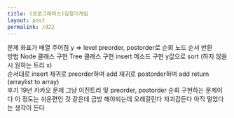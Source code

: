 ```yaml
---
title: (프로그래머스)길찾기게임
layout: post
permalink: /d22
---
```


문제
    좌표가 배열 주어짐
    y => level
    preorder, postorder로 순회
    노드 순서 반환
<br>
방법
    Node 클래스 구현
    Tree 클래스 구현
        insert 메소드 구현
    y값으로 sort (하지 않을 시 원하는 트리 x)    
    순서대로 insert
    재귀로 preorder하며 add
    재귀로 postorder하며 add
    return (arraylist to array)
<br>
후기
    19년 카카오 문제
    그냥 이진트리 및 preorder, postorder 순회 구현하는 문제이다
    이 정도는 쉬운편인 것 같은데
    금방 해야되는데
    오래걸린다
    자괴감든다
    아직 멀었다는 생각이 든다